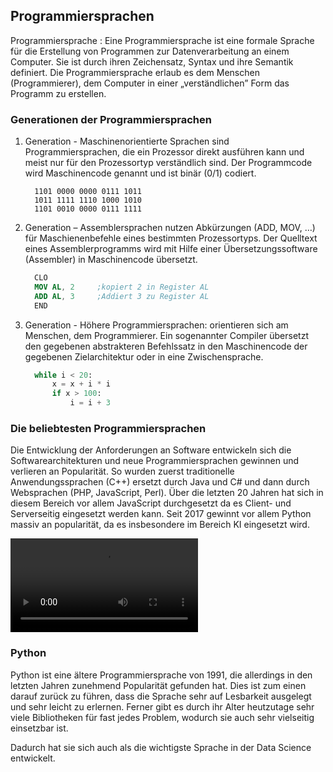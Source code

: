 ## Programmiersprachen

Programmiersprache
: Eine Programmiersprache ist eine formale Sprache für die Erstellung von Programmen zur Datenverarbeitung an einem Computer. Sie ist durch ihren Zeichensatz, Syntax und ihre Semantik definiert. Die Programmiersprache erlaub es dem Menschen (Programmierer), dem Computer in einer „verständlichen” Form das Programm zu erstellen.

### Generationen der Programmiersprachen

1. Generation - Maschinenorientierte Sprachen sind Programmiersprachen, die ein Prozessor direkt ausführen kann und meist nur für den Prozessortyp verständlich sind. Der Programmcode wird Maschinencode genannt und ist binär (0/1) codiert. 
    ```
      1101 0000 0000 0111 1011
      1011 1111 1110 1000 1010
      1101 0010 0000 0111 1111
    ```

2. Generation – Assemblersprachen nutzen Abkürzungen (ADD, MOV, …) für Maschienenbefehle eines bestimmten Prozessortyps. Der Quelltext eines Assemblerprogramms wird mit Hilfe einer Übersetzungssoftware (Assembler) in Maschinencode übersetzt.
    ```nasm
      CLO
      MOV AL, 2     ;kopiert 2 in Register AL
      ADD AL, 3     ;Addiert 3 zu Register AL
      END
    ```

3. Generation - Höhere Programmiersprachen: orientieren sich am Menschen, dem Programmierer. Ein sogenannter Compiler übersetzt den gegebenen abstrakteren Befehlssatz in den Maschinencode der gegebenen Zielarchitektur oder in eine Zwischensprache.
    ```python
      while i < 20:
          x = x + i * i
          if x > 100:
              i = i + 3
    ```

### Die beliebtesten Programmiersprachen

<!-- ![Most popular programming languages on stack overflow](images/stackoverflow.png) -->

Die Entwicklung der Anforderungen an Software entwickeln sich die Softwarearchitekturen und neue Programmiersprachen gewinnen und verlieren an Popularität. So wurden zuerst traditionelle Anwendungssprachen (C++) ersetzt durch Java und C# und dann durch Websprachen (PHP, JavaScript, Perl). Über die letzten 20 Jahren hat sich in diesem Bereich vor allem JavaScript durchgesetzt da es Client- und Serverseitig eingesetzt werden kann. Seit 2017 gewinnt vor allem Python massiv an popularität, da es insbesondere im Bereich KI eingesetzt wird.

<video src="images/top_prog_languages.mp4"></video>


### Python

<!-- ![Development of popularity of python](images/python_popularity.png) -->

Python ist eine ältere Programmiersprache von 1991, die allerdings in den letzten Jahren zunehmend Popularität gefunden hat. Dies ist zum einen darauf zurück zu führen, dass die Sprache sehr auf Lesbarkeit ausgelegt und sehr leicht zu erlernen. Ferner gibt es durch ihr Alter heutzutage sehr viele Bibliotheken für fast jedes Problem, wodurch sie auch sehr vielseitig einsetzbar ist.

Dadurch hat sie sich auch als die wichtigste Sprache in der Data Science entwickelt.

